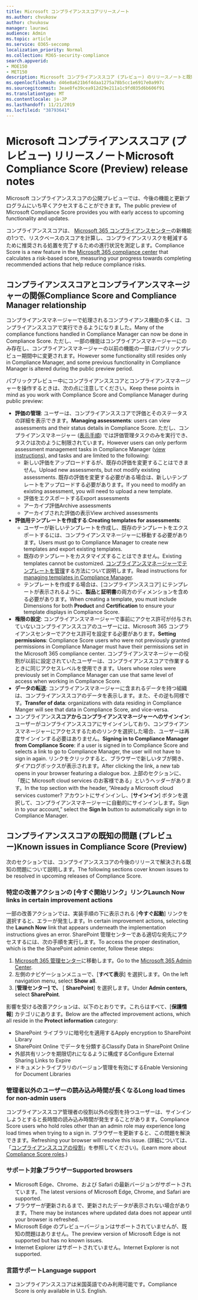 ```yaml
---
title: Microsoft コンプライアンススコアリリースノート
ms.author: chvukosw
author: chvukosw
manager: laurawi
audience: Admin
ms.topic: article
ms.service: O365-seccomp
localization_priority: Normal
ms.collection: M365-security-compliance
search.appverid:
- MOE150
- MET150
description: Microsoft コンプライアンススコア (プレビュー) のリリースノートと既知の問題。 M365 コンプライアンスセンターの機能で、リスク評価を簡素化および自動化します。
ms.openlocfilehash: d46e8a621b6f4daa1275a78b5cc1e6917e0a997c
ms.sourcegitcommit: 3eae8fe39cea912d29e211a1c9fd035d6b606f91
ms.translationtype: MT
ms.contentlocale: ja-JP
ms.lasthandoff: 11/21/2019
ms.locfileid: "38793641"
---
```

# <a name="microsoft-compliance-score-preview-release-notes"></a><span data-ttu-id="25b74-103">Microsoft コンプライアンススコア (プレビュー) リリースノート</span><span class="sxs-lookup"><span data-stu-id="25b74-103">Microsoft Compliance Score (Preview) release notes</span></span>

<span data-ttu-id="25b74-104">Microsoft コンプライアンススコアの公開プレビューでは、今後の機能と更新プログラムにいち早くアクセスすることができます。</span><span class="sxs-lookup"><span data-stu-id="25b74-104">The public preview of Microsoft Compliance Score provides you with early access to upcoming functionality and updates.</span></span>

<span data-ttu-id="25b74-105">コンプライアンススコアは、 [Microsoft 365 コンプライアンスセンター](microsoft-365-compliance-center.md)の新機能の1つで、リスクベースのスコアを計算し、コンプライアンスリスクを軽減するために推奨される処置を完了するための進行状況を測定します。</span><span class="sxs-lookup"><span data-stu-id="25b74-105">Compliance Score is a new feature in the [Microsoft 365 compliance center](microsoft-365-compliance-center.md) that calculates a risk-based score, measuring your progress towards completing recommended actions that help reduce compliance risks.</span></span>

## <a name="compliance-score-and-compliance-manager-relationship"></a><span data-ttu-id="25b74-106">コンプライアンススコアとコンプライアンスマネージャーの関係</span><span class="sxs-lookup"><span data-stu-id="25b74-106">Compliance Score and Compliance Manager relationship</span></span>

<span data-ttu-id="25b74-107">コンプライアンスマネージャーで処理されるコンプライアンス機能の多くは、コンプライアンススコアで実行できるようになりました。</span><span class="sxs-lookup"><span data-stu-id="25b74-107">Many of the compliance functions handled in Compliance Manager can now be done in Compliance Score.</span></span> <span data-ttu-id="25b74-108">ただし、一部の機能はコンプライアンスマネージャーにのみ存在し、コンプライアンスマネージャーの以前の機能の一部はパブリックプレビュー期間中に変更されます。</span><span class="sxs-lookup"><span data-stu-id="25b74-108">However some functionality still resides only in Compliance Manager, and some previous functionality in Compliance Manager is altered during the public preview period.</span></span> 

<span data-ttu-id="25b74-109">パブリックプレビュー中にコンプライアンススコアとコンプライアンスマネージャーを操作するときは、次の点に注意してください。</span><span class="sxs-lookup"><span data-stu-id="25b74-109">Keep these points in mind as you work with Compliance Score and Compliance Manager during public preview:</span></span>

- <span data-ttu-id="25b74-110">**評価の管理**: ユーザーは、コンプライアンススコアで評価とそのステータスの詳細を表示できます。</span><span class="sxs-lookup"><span data-stu-id="25b74-110">**Managing assessments**: users can view assessments and their status details in Compliance Score.</span></span> <span data-ttu-id="25b74-111">ただし、コンプライアンスマネージャー ([表示手順](working-with-compliance-manager.md#assessments)) では評価管理タスクのみを実行でき、タスクは次のように制限されています。</span><span class="sxs-lookup"><span data-stu-id="25b74-111">However users can only perform assessment management tasks in Compliance Manager ([view instructions](working-with-compliance-manager.md#assessments)), and tasks and are limited to the following:</span></span>
    - <span data-ttu-id="25b74-112">新しい評価をアップロードするが、既存の評価を変更することはできません。</span><span class="sxs-lookup"><span data-stu-id="25b74-112">Upload new assessments, but not modify existing assessments.</span></span> <span data-ttu-id="25b74-113">既存の評価を変更する必要がある場合は、新しいテンプレートをアップロードする必要があります。</span><span class="sxs-lookup"><span data-stu-id="25b74-113">If you need to modify an existing assessment, you will need to upload a new template.</span></span>
    - <span data-ttu-id="25b74-114">評価をエクスポートする</span><span class="sxs-lookup"><span data-stu-id="25b74-114">Export assessments</span></span>
    - <span data-ttu-id="25b74-115">アーカイブ評価</span><span class="sxs-lookup"><span data-stu-id="25b74-115">Archive assessments</span></span>
    - <span data-ttu-id="25b74-116">アーカイブされた評価の表示</span><span class="sxs-lookup"><span data-stu-id="25b74-116">View archived assessments</span></span>
 - <span data-ttu-id="25b74-117">**評価用テンプレートを作成する**:</span><span class="sxs-lookup"><span data-stu-id="25b74-117">**Creating templates for assessments**:</span></span> 
   - <span data-ttu-id="25b74-118">ユーザーが新しいテンプレートを作成し、既存のテンプレートをエクスポートするには、コンプライアンスマネージャーに移動する必要があります。</span><span class="sxs-lookup"><span data-stu-id="25b74-118">Users must go to Compliance Manager to create new templates and export existing templates.</span></span> 
   - <span data-ttu-id="25b74-119">既存のテンプレートをカスタマイズすることはできません。</span><span class="sxs-lookup"><span data-stu-id="25b74-119">Existing templates cannot be customized.</span></span> <span data-ttu-id="25b74-120">[コンプライアンスマネージャーでテンプレートを管理](working-with-compliance-manager.md#templates)する方法について説明します。</span><span class="sxs-lookup"><span data-stu-id="25b74-120">Read instructions for [managing templates in Compliance Manager](working-with-compliance-manager.md#templates).</span></span>
   - <span data-ttu-id="25b74-121">テンプレートを作成する場合は、[コンプライアンススコア] にテンプレートが表示されるように、**製品**と**証明書**の両方のディメンションを含める必要があります。</span><span class="sxs-lookup"><span data-stu-id="25b74-121">When creating a template, you must include Dimensions for both **Product** and **Certification** to ensure your template displays in Compliance Score.</span></span>
 - <span data-ttu-id="25b74-122">**権限の設定**: コンプライアンスマネージャーで事前にアクセス許可が付与されていないコンプライアンススコアのユーザーには、Microsoft 365 コンプライアンスセンターでアクセス許可を設定する必要があります。</span><span class="sxs-lookup"><span data-stu-id="25b74-122">**Setting permissions**: Compliance Score users who were not previously granted permissions in Compliance Manager must have their permissions set in the Microsoft 365 compliance center.</span></span> <span data-ttu-id="25b74-123">コンプライアンスマネージャーの役割が以前に設定されていたユーザーは、コンプライアンススコアで作業するときに同じアクセスレベルを使用できます。</span><span class="sxs-lookup"><span data-stu-id="25b74-123">Users whose roles were previously set in Compliance Manager can use that same level of access when working in Compliance Score.</span></span>
- <span data-ttu-id="25b74-124">**データの転送**: コンプライアンスマネージャーに含まれるデータを持つ組織は、コンプライアンススコアのデータを表示します。また、その逆も同様です。</span><span class="sxs-lookup"><span data-stu-id="25b74-124">**Transfer of data**: organizations with data residing in Compliance Manger will see that data in Compliance Score, and vice-versa.</span></span>
- <span data-ttu-id="25b74-125">コンプライアンス**スコアからコンプライアンスマネージャーへのサインイン**: ユーザーがコンプライアンススコアにサインインしており、コンプライアンスマネージャーにアクセスするためのリンクを選択した場合、ユーザーは再度サインインする必要はありません。</span><span class="sxs-lookup"><span data-stu-id="25b74-125">**Signing in to Compliance Manager from Compliance Score**: if a user is signed in to Compliance Score and selects a link to go to Compliance Manager, the user will not have to sign in again.</span></span> <span data-ttu-id="25b74-126">リンクをクリックすると、ブラウザーで新しいタブが開き、ダイアログボックスが表示されます。</span><span class="sxs-lookup"><span data-stu-id="25b74-126">After clicking the link, a new tab opens in your browser featuring a dialogue box.</span></span> <span data-ttu-id="25b74-127">上部のセクションに、「既に Microsoft cloud services のお客様である」というヘッダーがあります。</span><span class="sxs-lookup"><span data-stu-id="25b74-127">In the top section with the header, “Already a Microsoft cloud services customer?</span></span> <span data-ttu-id="25b74-128">アカウントにサインインし、[**サインイン**] ボタンを選択して、コンプライアンスマネージャーに自動的にサインインします。</span><span class="sxs-lookup"><span data-stu-id="25b74-128">Sign in to your account,” select the **Sign In** button to automatically sign in to Compliance Manager.</span></span>

## <a name="known-issues-in-compliance-score-preview"></a><span data-ttu-id="25b74-129">コンプライアンススコアの既知の問題 (プレビュー)</span><span class="sxs-lookup"><span data-stu-id="25b74-129">Known issues in Compliance Score (Preview)</span></span>

<span data-ttu-id="25b74-130">次のセクションでは、コンプライアンススコアの今後のリリースで解決される既知の問題について説明します。</span><span class="sxs-lookup"><span data-stu-id="25b74-130">The following sections cover known issues to be resolved in upcoming releases of Compliance Score.</span></span>

### <a name="launch-now-links-in-certain-improvement-actions"></a><span data-ttu-id="25b74-131">特定の改善アクションの [今すぐ開始リンク」リンク</span><span class="sxs-lookup"><span data-stu-id="25b74-131">Launch Now links in certain improvement actions</span></span>

<span data-ttu-id="25b74-132">一部の改善アクションでは、実装手順の下に表示される [**今すぐ起動**] リンクを選択すると、エラーが発生します。</span><span class="sxs-lookup"><span data-stu-id="25b74-132">In certain improvement actions, selecting the **Launch Now** link that appears underneath the implementation instructions gives an error.</span></span> <span data-ttu-id="25b74-133">SharePoint 管理センターである適切な宛先にアクセスするには、次の手順を実行します。</span><span class="sxs-lookup"><span data-stu-id="25b74-133">To access the proper destination, which is the the SharePoint admin center, follow these steps:</span></span>

1. <span data-ttu-id="25b74-134">[Microsoft 365 管理センター](https://admin.microsoft.com)に移動します。</span><span class="sxs-lookup"><span data-stu-id="25b74-134">Go to the [Microsoft 365 Admin Center](https://admin.microsoft.com).</span></span>
2. <span data-ttu-id="25b74-135">左側のナビゲーションメニューで、[**すべて表示**] を選択します。</span><span class="sxs-lookup"><span data-stu-id="25b74-135">On the left navigation menu, select **Show all**.</span></span>
3. <span data-ttu-id="25b74-136">[**管理センター] で、** [ **SharePoint**] を選択します。</span><span class="sxs-lookup"><span data-stu-id="25b74-136">Under **Admin centers,** select **SharePoint**.</span></span>

<span data-ttu-id="25b74-137">影響を受ける改善アクションは、以下のとおりです。これらはすべて、[**保護情報**] カテゴリにあります。</span><span class="sxs-lookup"><span data-stu-id="25b74-137">Below are the affected improvement actions, which all reside in the **Protect information** category:</span></span>
  - <span data-ttu-id="25b74-138">SharePoint ライブラリに暗号化を適用する</span><span class="sxs-lookup"><span data-stu-id="25b74-138">Apply encryption to SharePoint Library</span></span>
  - <span data-ttu-id="25b74-139">SharePoint Online でデータを分類する</span><span class="sxs-lookup"><span data-stu-id="25b74-139">Classify Data in SharePoint Online</span></span>
  - <span data-ttu-id="25b74-140">外部共有リンクを期限切れになるように構成する</span><span class="sxs-lookup"><span data-stu-id="25b74-140">Configure External Sharing Links to Expire</span></span>
  - <span data-ttu-id="25b74-141">ドキュメントライブラリのバージョン管理を有効にする</span><span class="sxs-lookup"><span data-stu-id="25b74-141">Enable Versioning for Document Libraries</span></span>

### <a name="long-load-times-for-non-admin-users"></a><span data-ttu-id="25b74-142">管理者以外のユーザーの読み込み時間が長くなる</span><span class="sxs-lookup"><span data-stu-id="25b74-142">Long load times for non-admin users</span></span>
<span data-ttu-id="25b74-143">コンプライアンススコア管理者の役割以外の役割を持つユーザーは、サインインしようとすると長時間の読み込み時間が発生することがあります。</span><span class="sxs-lookup"><span data-stu-id="25b74-143">Compliance Score users who hold roles other than an admin role may experience long load times when trying to a sign in.</span></span> <span data-ttu-id="25b74-144">ブラウザーを更新すると、この問題を解決できます。</span><span class="sxs-lookup"><span data-stu-id="25b74-144">Refreshing your browser will resolve this issue.</span></span> <span data-ttu-id="25b74-145">(詳細については、「[コンプライアンススコアの役割](compliance-score-setup.md#set-user-permissions-and-assign-roles)」を参照してください)。</span><span class="sxs-lookup"><span data-stu-id="25b74-145">(Learn more about [Compliance Score roles](compliance-score-setup.md#set-user-permissions-and-assign-roles).)</span></span>

### <a name="supported-browsers"></a><span data-ttu-id="25b74-146">サポート対象ブラウザー</span><span class="sxs-lookup"><span data-stu-id="25b74-146">Supported browsers</span></span>

- <span data-ttu-id="25b74-147">Microsoft Edge、Chrome、および Safari の最新バージョンがサポートされています。</span><span class="sxs-lookup"><span data-stu-id="25b74-147">The latest versions of Microsoft Edge, Chrome, and Safari are supported.</span></span>
- <span data-ttu-id="25b74-148">ブラウザーが更新されるまで、更新されたデータが表示されない場合があります。</span><span class="sxs-lookup"><span data-stu-id="25b74-148">There may be instances where updated data does not appear until your browser is refreshed.</span></span>
- <span data-ttu-id="25b74-149">Microsoft Edge のプレビューバージョンはサポートされていませんが、既知の問題はありません。</span><span class="sxs-lookup"><span data-stu-id="25b74-149">The preview version of Microsoft Edge is not supported but has no known issues.</span></span>
- <span data-ttu-id="25b74-150">Internet Explorer はサポートされていません。</span><span class="sxs-lookup"><span data-stu-id="25b74-150">Internet Explorer is not supported.</span></span>
 
### <a name="language-support"></a><span data-ttu-id="25b74-151">言語サポート</span><span class="sxs-lookup"><span data-stu-id="25b74-151">Language support</span></span>

- <span data-ttu-id="25b74-152">コンプライアンススコアは米国英語でのみ利用可能です。</span><span class="sxs-lookup"><span data-stu-id="25b74-152">Compliance Score is only available in U.S. English.</span></span>